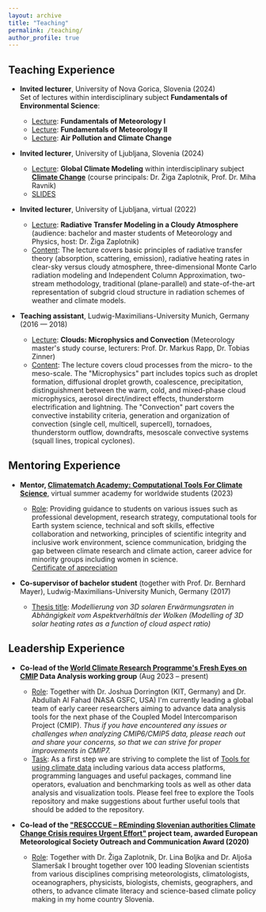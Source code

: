 ```yaml
---
layout: archive
title: "Teaching"
permalink: /teaching/
author_profile: true
---
```


## Teaching Experience

* **Invited lecturer**, University of Nova Gorica, Slovenia (2024)<br/>
Set of lectures within interdisciplinary subject **Fundamentals of Environmental Science**:
  * <ins>Lecture</ins>: **Fundamentals of Meteorology I**
  * <ins>Lecture</ins>: **Fundamentals of Meteorology II**
  * <ins>Lecture</ins>: **Air Pollution and Climate Change**

* **Invited lecturer**, University of Ljubljana, Slovenia (2024)<br/>
  * <ins>Lecture</ins>: **Global Climate Modeling** within interdisciplinary subject **[Climate Change](https://podnebnespremembe.fmf.uni-lj.si/)** (course principals: Dr. Žiga Zaplotnik, Prof. Dr. Miha Ravnik)
  * [SLIDES](https://unilj-my.sharepoint.com/personal/ziga_zaplotnik_fmf_uni-lj_si1/_layouts/15/onedrive.aspx?id=%2Fpersonal%2Fziga%5Fzaplotnik%5Ffmf%5Funi%2Dlj%5Fsi1%2FDocuments%2FPodnebne%20spremembe%2FCrnivecNina%5FUNILJ%5F2024%5FGlobalnoPodnebnoModeliranje%2Epdf&parent=%2Fpersonal%2Fziga%5Fzaplotnik%5Ffmf%5Funi%2Dlj%5Fsi1%2FDocuments%2FPodnebne%20spremembe&ga=1)

* **Invited lecturer**, University of Ljubljana, virtual (2022)<br/>
  * <ins>Lecture</ins>: **Radiative Transfer Modeling in a Cloudy Atmosphere** (audience: bachelor and master students of Meteorology and Physics, host: Dr. Žiga Zaplotnik)
  * <ins>Content</ins>: The lecture covers basic principles of radiative transfer theory (absorption, scattering, emission), radiative heating rates in clear-sky versus cloudy atmosphere, three-dimensional Monte Carlo radiation modeling and Independent Column Approximation, two-stream methodology, traditional (plane-parallel) and state-of-the-art representation of subgrid cloud structure in radiation schemes of weather and climate models.

* **Teaching assistant**, Ludwig-Maximilians-University Munich, Germany (2016 — 2018)<br/>
  * <ins>Lecture</ins>: **Clouds: Microphysics and Convection** (Meteorology master's study course, lecturers: Prof. Dr. Markus Rapp, Dr. Tobias Zinner)  
  * <ins>Content</ins>: The lecture covers cloud processes from the micro- to the meso-scale. The "Microphysics" part includes topics such as droplet formation, diffusional droplet growth, coalescence, precipitation, distinguishment between the warm, cold, and mixed-phase cloud microphysics, aerosol direct/indirect effects, thunderstorm electrification and lightning. The "Convection" part covers the convective instability criteria, generation and organization of convection (single cell, multicell, supercell), tornadoes, thunderstorm outflow, downdrafts, mesoscale convective systems (squall lines, tropical cyclones).
  
## Mentoring Experience

* **Mentor, [Climatematch Academy: Computational Tools For Climate Science](https://academy.climatematch.io/courses/2023-computational-tools-for-climate-science)**, virtual summer academy for worldwide students (2023)<br/>
  * <ins>Role</ins>: Providing guidance to students on various issues such as professional development, research strategy, computational tools for Earth system science, technical and soft skills, effective collaboration and networking, principles of scientific integrity and inclusive work environment, science communication, bridging the gap between climate research and climate action, career advice for minority groups including women in science.<br/>
    [Certificate of appreciation](https://github.com/NinaCrnivec/NinaCrnivec.github.io/blob/master/files/certificates_NC/ClimatematchAcademy2023_MentorCertificate_NinaCrnivec.jpg)

* **Co-supervisor of bachelor student** (together with Prof. Dr. Bernhard Mayer), Ludwig-Maximilians-University Munich, Germany (2017)<br/>
  * <ins>Thesis title</ins>: _Modellierung von 3D solaren Erwärmungsraten in Abhängigkeit vom Aspektverhältnis der Wolken (Modelling of 3D solar heating rates as a function of cloud aspect ratio)_

## Leadership Experience

* **Co-lead of the [World Climate Research Programme's Fresh Eyes on CMIP](https://wcrp-cmip.org/fresh-eyes-on-cmip/) Data Analysis working group** (Aug 2023 – present)<br/>

  * <ins>Role</ins>: Together with Dr. Joshua Dorrington (KIT, Germany) and Dr. Abdullah Al Fahad (NASA GSFC, USA) I'm currently leading a global team of early career researchers aiming to advance data analysis tools for the next phase of the Coupled Model Intercomparison Project (CMIP). <em>Thus if you have encountered any issues or challenges when analyzing CMIP6/CMIP5 data, please reach out and share your concerns, so that we can strive for proper improvements in CMIP7.</em>
  * <ins>Task</ins>: As a first step we are striving to complete the list of [Tools for using climate data](https://wcrp-cmip.org/tools/) including various data access platforms, programming languages and useful packages, command line operators, evaluation and benchmarking tools as well as other data analysis and visualization tools. Please feel free to explore the Tools repository and make suggestions about further useful tools that should be added to the repository.


* **Co-lead of the ["RESCCCUE – REminding Slovenian authorities Climate Change Crisis requires Urgent Effort"](https://www.emetsoc.org/wp-content/uploads/2020/06/oc2020_RESCCCUE_project-description.pdf) project team, awarded European Meteorological Society Outreach and Communication Award (2020)** <br/>

  * <ins>Role</ins>: Together with Dr. Žiga Zaplotnik, Dr. Lina Boljka and Dr. Aljoša Slameršak I brought together over 100 leading Slovenian scientists from various disciplines comprising meteorologists, climatologists, oceanographers, physicists, biologists, chemists, geographers, and others, to advance climate literacy and science-based climate policy making in my home country Slovenia.

